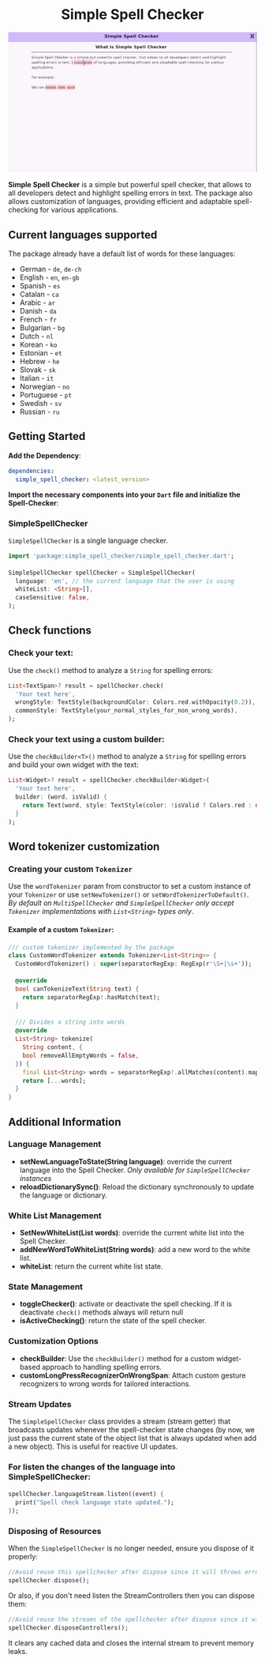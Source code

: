 <h1 align="center">Simple Spell Checker</h1>

<p align="center">
<img src=https://github.com/CatHood0/resources/blob/Main/simple_spell_checker/clideo_editor_49b21800e993489fa4cdbbd160ffd60c%20(online-video-cutter.com).gif />
</p>

**Simple Spell Checker** is a simple but powerful spell checker, that allows to all developers detect and highlight spelling errors in text. The package also allows customization of languages, providing efficient and adaptable spell-checking for various applications.

## Current languages supported

The package already have a default list of words for these languages:

* German - `de`, `de-ch` 
* English - `en`, `en-gb`
* Spanish - `es`
* Catalan - `ca`
* Arabic - `ar`
* Danish - `da`
* French - `fr`
* Bulgarian - `bg`
* Dutch - `nl`
* Korean - `ko`
* Estonian - `et`
* Hebrew - `he`
* Slovak - `sk`
* Italian - `it`
* Norwegian - `no`
* Portuguese - `pt`
* Swedish - `sv`
* Russian - `ru`

## Getting Started

**Add the Dependency**:

```yaml
dependencies:
  simple_spell_checker: <latest_version>
```

**Import the necessary components into your `Dart` file and initialize the Spell-Checker**:

### SimpleSpellChecker 

`SimpleSpellChecker` is a single language checker.

 ```dart
import 'package:simple_spell_checker/simple_spell_checker.dart';

SimpleSpellChecker spellChecker = SimpleSpellChecker(
   language: 'en', // the current language that the user is using
   whiteList: <String>[],  
   caseSensitive: false,
);
```

## Check functions

### Check your text:

Use the `check()` method to analyze a `String` for spelling errors:

```dart
List<TextSpan>? result = spellChecker.check(
  'Your text here',
  wrongStyle: TextStyle(backgroundColor: Colors.red.withOpacity(0.2)), // set you custom style to the wrong spans 
  commonStyle: TextStyle(your_normal_styles_for_non_wrong_words), 
);
```

### Check your text using a custom builder:

Use the `checkBuilder<T>()` method to analyze a `String` for spelling errors and build your own widget with the text:

```dart
List<Widget>? result = spellChecker.checkBuilder<Widget>(
  'Your text here',
  builder: (word, isValid) {
    return Text(word, style: TextStyle(color: !isValid ? Colors.red : null));
  }
);
```

## Word tokenizer customization

### Creating your custom `Tokenizer`

Use the `wordTokenizer` param from constructor to set a custom instance of your `Tokenizer` or use `setNewTokenizer()` or `setWordTokenizerToDefault()`. _By default on `MultiSpellChecker` and `SimpleSpellChecker` only accept `Tokenizer` implementations with `List<String>` types only_.

#### Example of a custom `Tokenizer`:

```dart
/// custom tokenizer implemented by the package
class CustomWordTokenizer extends Tokenizer<List<String>> {
  CustomWordTokenizer() : super(separatorRegExp: RegExp(r'\S+|\s+'));

  @override
  bool canTokenizeText(String text) {
    return separatorRegExp!.hasMatch(text);
  }

  /// Divides a string into words
  @override
  List<String> tokenize(
    String content, {
    bool removeAllEmptyWords = false,
  }) {
    final List<String> words = separatorRegExp!.allMatches(content).map((match) => match.group(0)!).toList();
    return [...words];
  }
}
```

## Additional Information

### Language Management

* **setNewLanguageToState(String language)**: override the current language into the Spell Checker. _Only available for `SimpleSpellChecker` instances_
* **reloadDictionarySync()**: Reload the dictionary synchronously to update the language or dictionary.

### White List Management

* **SetNewWhiteList(List words)**: override the current white list into the Spell Checker.
* **addNewWordToWhiteList(String words)**: add a new word to the white list.
* **whiteList**: return the current white list state.

### State Management 

* **toggleChecker()**: activate or deactivate the spell checking. If it is deactivate `check()` methods always will return null 
* **isActiveChecking()**: return the state of the spell checker.

### Customization Options

* **checkBuilder**: Use the `checkBuilder()` method for a custom widget-based approach to handling spelling errors.
* **customLongPressRecognizerOnWrongSpan**: Attach custom gesture recognizers to wrong words for tailored interactions.

### Stream Updates

The `SimpleSpellChecker` class provides a stream (stream getter) that broadcasts updates whenever the spell-checker state changes (by now, we just pass the current state of the object list that is always updated when add a new object). This is useful for reactive UI updates.

### For listen the changes of the language into SimpleSpellChecker:

```dart
spellChecker.languageStream.listen((event) {
  print("Spell check language state updated.");
});
```

### Disposing of Resources

When the `SimpleSpellChecker` is no longer needed, ensure you dispose of it properly:

```dart
//Avoid reuse this spellchecker after dispose since it will throws error
spellChecker.dispose();
```

Or also, if you don't need listen the StreamControllers then you can dispose them:

```dart
//Avoid reuse the streams of the spellchecker after dispose since it will throws error
spellChecker.disposeControllers();
```

It clears any cached data and closes the internal stream to prevent memory leaks.
